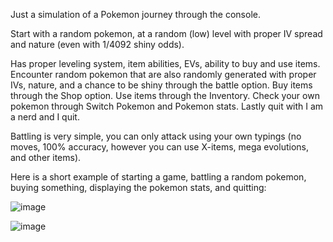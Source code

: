 Just a simulation of a Pokemon journey through the console.

Start with a random pokemon, at a random (low) level with proper IV spread and nature (even with 1/4092 shiny odds).

Has proper leveling system, item abilities, EVs, ability to buy and use items. Encounter random pokemon that are also randomly generated with proper IVs, nature, and a chance to be shiny through the battle option.
Buy items through the Shop option. Use items through the Inventory. Check your own pokemon through Switch Pokemon and Pokemon stats.
Lastly quit with I am a nerd and I quit.

Battling is very simple, you can only attack using your own typings (no moves, 100% accuracy, however you can use X-items, mega evolutions, and other items).


Here is a short example of starting a game, battling a random pokemon, buying something, displaying the pokemon stats, and quitting:

![image](https://github.com/user-attachments/assets/edac9650-c6ed-4459-b8aa-bb9bf86ffe15)


![image](https://github.com/user-attachments/assets/c9e5ff62-dea1-4bef-8070-575ef8ac2d78)
